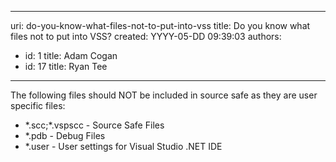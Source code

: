 

---
uri: do-you-know-what-files-not-to-put-into-vss
title: Do you know what files not to put into VSS?
created: YYYY-05-DD 09:39:03
authors:
  - id: 1
    title: Adam Cogan
  - id: 17
    title: Ryan Tee
---




<span class='intro'> 
  <p>The following files should NOT be included in source safe as they are user specific files&#58; </p>
<ul>
    <li>*.scc;*.vspscc - Source Safe Files </li>
    <li>*.pdb - Debug Files </li>
    <li>*.user - User settings for Visual Studio .NET IDE </li>
</ul>
 </span>




